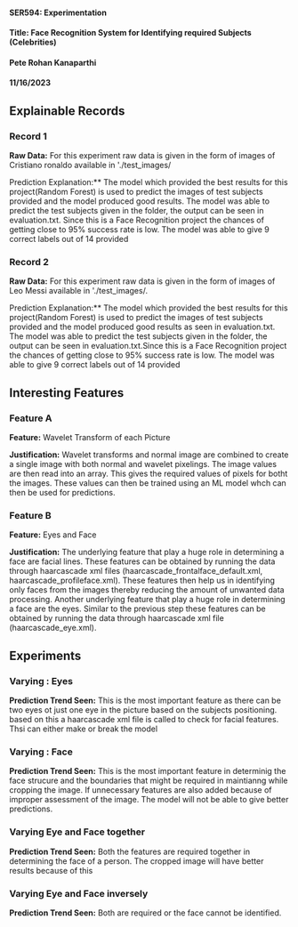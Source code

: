#### SER594: Experimentation
#### Title: Face Recognition System for Identifying required Subjects (Celebrities)
#### Pete Rohan Kanaparthi
#### 11/16/2023


## Explainable Records
### Record 1
**Raw Data:** For this experiment raw data is given in the form of images of Cristiano ronaldo available in './test_images/

Prediction Explanation:** The model which provided the best results for this project(Random Forest) is used to predict the images of test subjects provided and the model produced good results. The model was able to predict the test subjects given in the folder, the output can be seen in evaluation.txt. Since this is a Face Recognition project the chances of getting close to 95% success rate is low. The model was able to give 9 correct labels out of 14 provided

### Record 2
**Raw Data:** For this experiment raw data is given in the form of images of Leo Messi available in './test_images/. 

Prediction Explanation:** The model which provided the best results for this project(Random Forest) is used to predict the images of test subjects provided and the model produced good results as seen in evaluation.txt. The model was able to predict the test subjects given in the folder, the output can be seen in evaluation.txt.Since this is a Face Recognition project the chances of getting close to 95% success rate is low. The model was able to give 9 correct labels out of 14 provided

## Interesting Features
### Feature A
**Feature:** Wavelet Transform of each Picture

**Justification:** Wavelet transforms and normal image are combined to create a single image with both normal and wavelet pixelings. The image values are then read into an array. This gives the required values of pixels for botht the images. These values can then be trained using an ML model whch can then be used for predictions.

### Feature B
**Feature:** Eyes and Face

**Justification:** The underlying feature that play a huge role in determining a face are facial lines. These features can be obtained by running the data through haarcascade xml files (haarcascade_frontalface_default.xml, haarcascade_profileface.xml). These features then help us in identifying only faces from the images thereby reducing the amount of unwanted data processing. Another underlying feature that play a huge role in determining a face are the eyes. Similar to the previous step these features can be obtained by running the data through haarcascade xml file (haarcascade_eye.xml).

## Experiments 
### Varying : Eyes
**Prediction Trend Seen:** This is the most important feature as there can be two eyes ot just one eye in the picture based on the subjects positioning. based on this a haarcascade xml file is called to check for facial features. Thsi can either make or break the model

### Varying : Face
**Prediction Trend Seen:** This is the most important feature in determinig the face strucure and the boundaries that might be required in maintianng while cropping the image. If unnecessary features are also added because of improper assessment of the image. The model will not be able to give better predictions. 

### Varying Eye and Face together
**Prediction Trend Seen:** Both the features are required together in determining the face of a person. The cropped image will have better results because of this


### Varying Eye and Face inversely
**Prediction Trend Seen:** Both are required or the face cannot be identified. 

